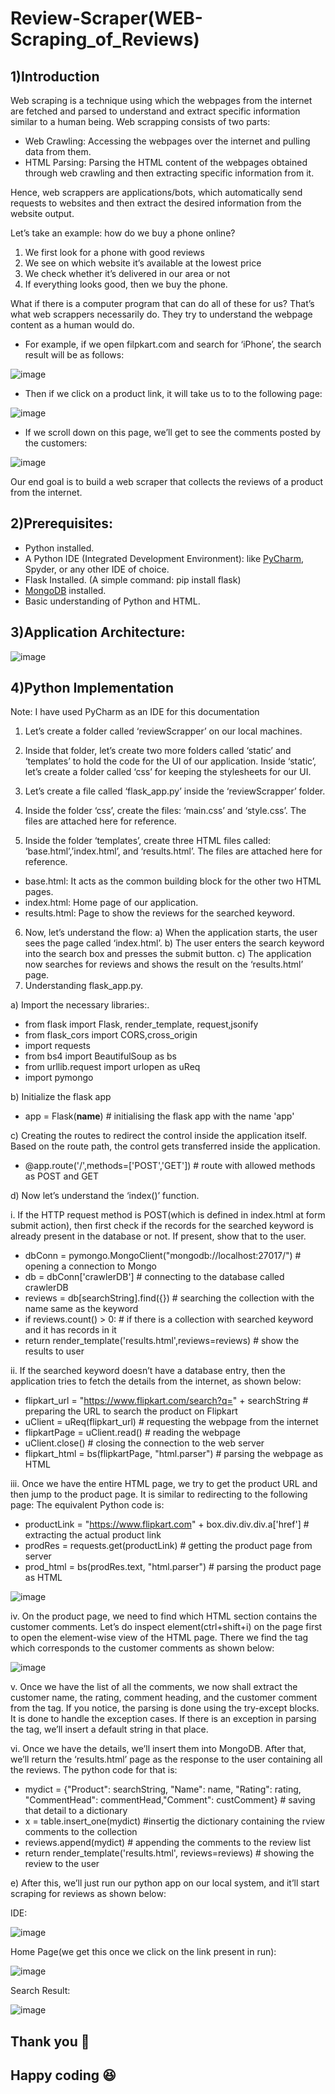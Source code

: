# Review-Scraper(WEB-Scraping_of_Reviews)
## 1)Introduction
Web scraping is a technique using which the webpages from the internet are fetched and parsed to understand and extract specific information similar to a human being. Web scrapping consists of two parts:
* Web Crawling: Accessing the webpages over the internet and pulling data from them.
* HTML Parsing: Parsing the HTML content of the webpages obtained through web crawling and then extracting specific information from it.

Hence, web scrappers are applications/bots, which automatically send requests to websites and then extract the desired information from the website output.

Let’s take an example: 
how do we buy a phone online?
1.	We first look for a phone with good reviews
2.	We see on which website it’s available at the lowest price
3.	We check whether it’s  delivered in our area or not
4.	If everything looks good, then we buy the phone.

What if there is a computer program that can do all of these for us? That’s what web scrappers necessarily do. They try to understand the webpage content as a human would do.

* For example, if we open filpkart.com and search for ‘iPhone’, the search result will be as follows:


![image](https://user-images.githubusercontent.com/69765021/109957734-5e970580-7d0b-11eb-8ffc-38db4b908333.png)

* Then if we click on a product link, it will take us to to the following page:


![image](https://user-images.githubusercontent.com/69765021/109957908-9736df00-7d0b-11eb-90f2-78afff74f5ad.png)

* If we scroll down on this page, we’ll get to see the comments posted by the customers:


![image](https://user-images.githubusercontent.com/69765021/109957998-b9306180-7d0b-11eb-8a31-299f91fb50e6.png)

Our end goal is to build a web scraper that collects the reviews of a product from the internet.

## 2)Prerequisites:

*	Python installed.
*	A Python IDE (Integrated Development Environment): like [PyCharm](https://www.jetbrains.com/pycharm/download/#section=windows), Spyder, or any other IDE of choice.
*	Flask Installed. (A simple command: pip install flask)
*	[MongoDB](https://www.mongodb.com/try/download/community) installed.
*	Basic understanding of Python and HTML.

## 3)Application Architecture:

![image](https://user-images.githubusercontent.com/69765021/109958718-89ce2480-7d0c-11eb-9bdf-7013c43f5031.png)

## 4)Python Implementation
Note: I have used PyCharm as an IDE for this documentation
1.	Let’s create a folder called ‘reviewScrapper’ on our local machines.
2.	Inside that folder, let’s create two more folders called ‘static’ and ‘templates’ to hold the code for the UI of our application. Inside ‘static’, let’s create a folder called ‘css’ for keeping the stylesheets for our UI.
3.	Let’s create a file called ‘flask_app.py’ inside the ‘reviewScrapper’ folder. 
4.	Inside the folder ‘css’, create the files: ‘main.css’ and ‘style.css’. The files are attached here for reference. 
  
5.	Inside the folder ‘templates’, create three HTML files called: ‘base.html’,’index.html’, and ‘results.html’. The files are attached here for reference. 
   
* base.html: It acts as the common building block for the other two HTML pages.
*	index.html:  Home page of our application.
*	results.html: Page to show the reviews for the searched keyword.
6.	Now, let’s understand the flow:
a)	When the application starts, the user sees the page called ‘index.html’.
b)	The user enters the search keyword into the search box and presses the submit button.
c)	The application now searches for reviews and shows the result on the ‘results.html’ page.
7.	Understanding flask_app.py.
 
a)	Import the necessary libraries:.

* from flask import Flask, render_template, request,jsonify
* from flask_cors import CORS,cross_origin
* import requests
* from bs4 import BeautifulSoup as bs
* from urllib.request import urlopen as uReq
* import pymongo
 
b)	Initialize the flask app
* app = Flask(__name__)  # initialising the flask app with the name 'app'

c)	Creating the routes to redirect the control inside the application itself. Based on the route path, the control gets transferred inside the application.
* @app.route('/',methods=['POST','GET']) # route with allowed methods as POST and GET

d)	Now let’s understand the ‘index()’ function.

i.	If the HTTP request method is POST(which is defined in index.html at form submit action), then first check if the records for the searched keyword is already present in the database or not. If present, show that to the user.
* dbConn = pymongo.MongoClient("mongodb://localhost:27017/")  # opening a connection to Mongo
* db = dbConn['crawlerDB'] # connecting to the database called crawlerDB
* reviews = db[searchString].find({}) # searching the collection with the name same as the keyword
* if reviews.count() > 0: # if there is a collection with searched keyword and it has records in it
* return render_template('results.html',reviews=reviews) # show the results to user

ii.	If the searched keyword doesn’t have a database entry, then the application tries to fetch the details from the internet, as shown below:
* flipkart_url = "https://www.flipkart.com/search?q=" + searchString # preparing the URL to search the product on Flipkart
* uClient = uReq(flipkart_url) # requesting the webpage from the internet
* flipkartPage = uClient.read() # reading the webpage
* uClient.close() # closing the connection to the web server
* flipkart_html = bs(flipkartPage, "html.parser") # parsing the webpage as HTML


iii.	Once we have the entire HTML page, we try to get the product URL and then jump to the product page. It is similar to redirecting to the following page:
The equivalent Python code is:
* productLink = "https://www.flipkart.com" + box.div.div.div.a['href'] # extracting the actual product link
* prodRes = requests.get(productLink) # getting the product page from server
* prod_html = bs(prodRes.text, "html.parser") # parsing the product page as HTML

![image](https://user-images.githubusercontent.com/69765021/109957908-9736df00-7d0b-11eb-90f2-78afff74f5ad.png)


iv.	On the product page, we need to find which HTML section contains the customer comments. Let’s do inspect element(ctrl+shift+i) on the page first to open the element-wise view of the HTML page. There we find the tag which corresponds to the customer comments as shown below:

![image](https://user-images.githubusercontent.com/69765021/109960533-e7fc0700-7d0e-11eb-94e8-d25c74b429dc.png)

v.	Once we have the list of all the comments, we now shall extract the customer name, the rating, comment heading, and the customer comment from the tag. If you notice, the parsing is done using the try-except blocks. It is done to handle the exception cases. If there is an exception in parsing the tag, we’ll insert a default string in that place.

vi.	Once we have the details, we’ll insert them into MongoDB. After that, we’ll return the ‘results.html’ page as the response to the user containing all the reviews.  The python code for that is:
* mydict = {"Product": searchString, "Name": name, "Rating": rating, "CommentHead": commentHead,"Comment": custComment} # saving that detail to a dictionary
* x = table.insert_one(mydict) #insertig the dictionary containing the rview comments to the collection
* reviews.append(mydict) #  appending the comments to the review list
* return render_template('results.html', reviews=reviews) # showing the review to the user

e)	After this, we’ll just run our python app on our local system, and it’ll start scraping for reviews as shown below:	

IDE:

![image](https://user-images.githubusercontent.com/69765021/109961894-8fc60480-7d10-11eb-8524-1bedd96853e3.png)

Home Page(we get this once we click on the link present in run):

![image](https://user-images.githubusercontent.com/69765021/109962063-c6038400-7d10-11eb-8a8e-65ac9563daa2.png)

Search Result:

![image](https://user-images.githubusercontent.com/69765021/109962264-fcd99a00-7d10-11eb-8f30-488d403e22ee.png)


## Thank you :pray:
## Happy coding :satisfied:



